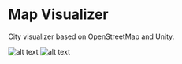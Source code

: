 # Map Visualizer
City visualizer based on OpenStreetMap and Unity.

![alt text](https://github.com/ilshat-fatkhullin/MapVisualizer/blob/master/ext.jpg)
![alt text](https://github.com/ilshat-fatkhullin/MapVisualizer/blob/master/ext%20(1).jpg)
